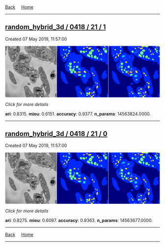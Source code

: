 
[Back](..)&nbsp;&nbsp;&nbsp;&nbsp;&nbsp;[Home](https://leapmanlab.github.io/snapshots)

---

<div class="summary"><a href="1"><h2>random_hybrid_3d / 0418 / 21 / 1</h2></a><p>Created 07 May 2019, 11:57:00
</p><a href="1"><img src="1/media/summary.png" align="center"></a><p>
<i>Click for more details</i>
</p></div>

**ari**: 0.8315. **miou**: 0.6151. **accuracy**: 0.9377. **n_params**: 14563824.0000. 

---

<div class="summary"><a href="0"><h2>random_hybrid_3d / 0418 / 21 / 0</h2></a><p>Created 07 May 2019, 11:57:00
</p><a href="0"><img src="0/media/summary.png" align="center"></a><p>
<i>Click for more details</i>
</p></div>

**ari**: 0.8275. **miou**: 0.6087. **accuracy**: 0.9363. **n_params**: 14563677.0000. 

---

[Back](..)&nbsp;&nbsp;&nbsp;&nbsp;&nbsp;[Home](https://leapmanlab.github.io/snapshots)

---